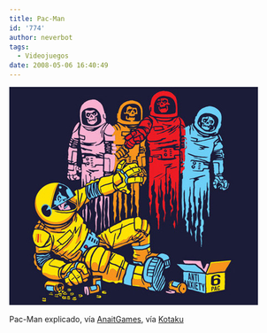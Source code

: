 ```yaml
---
title: Pac-Man
id: '774'
author: neverbot
tags:
  - Videojuegos
date: 2008-05-06 16:40:49
---
```


![Pac-Man explained](./pac-man/pacmanexplained.jpg "Pac-Man explained")

Pac-Man explicado, vía [AnaitGames](http://www.anaitgames.com/intento-de-explicar-pac-man/), vía [Kotaku](http://kotaku.com/386868/pac+man-explained)